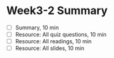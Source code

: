 # Week3-2 Summary

- [ ] Summary, 10 min
- [ ] Resource: All quiz questions, 10 min
- [ ] Resource: All readings, 10 min
- [ ] Resource: All slides, 10 min